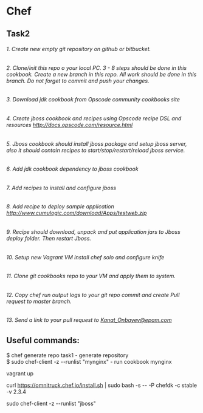 # Chef

## Task2

###### 1. Create new empty git repository on github or bitbucket. 
###### 2. Clone/init this repo o your local PC.  3 - 8 steps should be done in this cookbook. Create a new branch in this repo. All work should be done in this branch. Do not forget to commit and push your changes.   
###### 3. Download jdk cookbook from Opscode community cookbooks site
###### 4. Create jboss cookbook and recipes using Opscode recipe DSL and resources http://docs.opscode.com/resource.html
###### 5. Jboss cookbook should install jboss package and setup jboss server, also it should contain recipes to start/stop/restart/reload jboss service.
###### 6. Add jdk cookbook dependency to jboss cookbook
###### 7. Add recipes to install and configure jboss  
###### 8. Add recipe to deploy sample application http://www.cumulogic.com/download/Apps/testweb.zip
###### 9. Recipe should download, unpack and put application jars to Jboss deploy folder. Then restart Jboss.
###### 10. Setup new Vagrant VM install chef solo and configure knife
###### 11. Clone git cookbooks repo to your VM and apply them to system. 
###### 12. Copy chef run output logs to your git repo commit and create Pull request to master branch.
###### 13. Send a link to your pull request to Kanat_Onbayev@epam.com



## Useful commands:

$ chef generate repo task1     - generate repository <br />
$ sudo chef-client -z --runlist "mynginx"     - run cookbook mynginx <br />


vagrant up

curl https://omnitruck.chef.io/install.sh | sudo bash -s -- -P chefdk -c stable -v 2.3.4

sudo chef-client -z --runlist "jboss"
